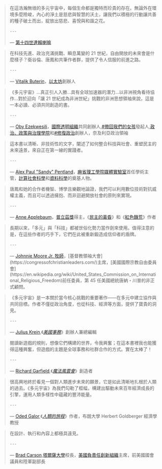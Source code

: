 > 在這浩瀚無垠的多元宇宙中，每個生命都是獨特而珍貴的存在。無論外在環境多麼險峻，內心的淨土是慈悲與智慧的沃土，讓我們以積極的行動讓共善的種子破土而出，綻放出慈悲、喜悅與和諧之花。 <br></br>
`---`<br></br>
— [第十四世達賴喇嘛](https://www.dalailama.com/)

> 在科技先進、政治充滿挑戰、瞬息萬變的 21 世紀，自由開放的未來會是什麼樣子？衛谷倫、唐鳳和共筆作者群，提供了令人信服的前進之路。<br></br>
`---`<br></br>
— [Vitalik Buterin](https://en.wikipedia.org/wiki/Vitalik_Buterin)，[以太坊](https://ethereum.org/en/)創辦人

> 《多元宇宙》…真正引人入勝…具有全球加速器的潛力…以非洲視角看待協作…對於迎向「讓 21 世紀成為非洲世紀」挑戰的非洲思想領袖來說，這是一本必讀、必須共同創造的書。<br></br>
`---`<br></br>
— [Oby Ezekwesili](https://en.wikipedia.org/wiki/Oby_Ezekwesili)，[國際透明組織](https://www.transparency.org/en)共同創辦人,[#帶回我們的女孩](https://bringbackourgirls.ng/)發起人,[政治、政策與治理學院](https://thesppg.org/our-program/)和[#修復政治](https://www.fixpolitics.org/)創辦人，奈及利亞政治領袖

> 這本書以清晰、非技術性的文字，闡述了如何整合科技與社會、重塑民主的未來遠景，來自正在第一線的實踐者。<br></br>
`---`<br></br>
— [Alex Paul "Sandy" Pentland](https://en.wikipedia.org/wiki/Alex_Pentland)，[麻省理工學院媒體實驗室](https://en.wikipedia.org/wiki/MIT_Media_Lab)首任學術主管，[計算社會科學](https://en.wikipedia.org/wiki/Computational_social_science)和[資料科學](https://en.wikipedia.org/wiki/Data_science)的奠基人物。

> 唐鳳和她的合作者機智、博學且樂觀地論證，我們可以利用數位技術對抗威權主義，而且可以透過擁抱、而非迴避開放社會的原則來實現。<br></br>
`---`<br></br>
— [Anne Applebaum](https://en.wikipedia.org/wiki/Anne_Applebaum)，[普立茲獎](https://www.pulitzer.org/winners/anne-applebaum)得主，《[民主的黃昏](https://www.penguinrandomhouse.com/books/621076/twilight-of-democracy-by-anne-applebaum/)》和《[紅色饑荒](https://www.penguinrandomhouse.com/books/236713/red-famine-by-anne-applebaum/)》作者

> 長期以來，「多元」與「科技」都被世俗化勢力當作劍來使用。值得注意的是，在這些作者的巧手下，它們在此被重新鍛造成信仰者的盾牌。<br></br>
`---` <br></br>
— [Johnnie Moore Jr. 牧師](https://en.wikipedia.org/wiki/Johnnie_Moore_Jr.)，[基督教領袖大會](https://congressofchristianleaders.com/)主席，[美國國際宗教自由委員會](https://en.wikipedia.org/wiki/United_States_Commission_on_International_Religious_Freedom)前任委員，第 45 任美國總統唐納・川普的非正式顧問。

> 《多元宇宙》是一本關於當今核心挑戰的重要著作——在多元中建立協作與共同目標。作者不僅從政治角度，也從科技、經濟等方面，提供了寶貴的洞見。<br></br>
`---` <br></br>
— [Julius Krein](https://en.wikipedia.org/wiki/Julius_Krein),《[*美國事務*](https://americanaffairsjournal.org/)》創辦人兼總編輯

> 閱讀新遊戲的規則，想像它們構建的世界，令我興奮；在這本書裡我也能獲得這種興奮，但遊戲的主題是全球事務和社群合作的方式。實在太棒了！<br></br>
`---` <br></br>
— [Richard Garfield](https://en.wikipedia.org/wiki/Richard_Garfield),《[*魔法風雲會*](https://en.wikipedia.org/wiki/Magic:_The_Gathering)》創造者

> 很高興地終於看見一個對人類進步未來的願景，它是如此清晰地扎根於人類的過去。《多元宇宙》為我們勾勒了框幅，構建出驅動未來百年經濟成長的引擎，運用人類多樣性中蘊藏的豐沛能量。<br></br>
`---` <br></br>
— [Oded Galor](https://www.odedgalor.com/),《*[人類的旅程](https://www.odedgalor.com/copy-of-unified-growth-theory)*》作者，布朗大學 Herbert Goldberger 經濟學教授

> 在設計、執行和內容上都極具遠見。<br></br>
`---` <br></br>
— [Brad Carson](https://en.wikipedia.org/wiki/Brad_Carson),[塔爾薩大學](https://utulsa.edu/)校長，[美國負責任創新組織](https://responsibleinnovation.org/)主席，前美國國會議員和陸軍副部長
